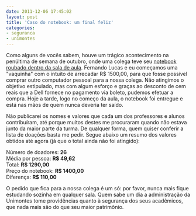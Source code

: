 ```yaml
---
date: 2011-12-06 17:45:02
layout: post
title: 'Caso do notebook: um final feliz'
categories:
- seguranca
- unimontes
---
```


Como alguns de vocês sabem, houve um trágico acontecimento na penúltima de semana de outubro, onde uma colega teve seu [notebook roubado dentro da sala de aula](http://blog.myhro.info/2011/10/carta-aberta-as-autoridades-servidores-professores-e-academicos-da-unimontes/). Fernando Lucas e eu começamos uma "vaquinha" com o intuito de arrecadar R$ 1500,00, para que fosse possível comprar outro computador pessoal para a nossa colega. Não atingimos o objetivo estipulado, mas com algum esforço e graças ao desconto de cem reais que a Dell fornece no pagamento via boleto, pudemos efetuar a compra. Hoje a tarde, logo no começo da aula, o notebook foi entregue e está nas mãos de quem nunca deveria ter saído.

Não publicarei os nomes e valores que cada um dos professores e alunos contribuíram, até porque muitos destes me procuraram quando não estava junto da maior parte da turma. De qualquer forma, quem quiser conferir a lista de doações basta me pedir. Segue abaixo um resumo dos valores obtidos até agora (já que o total ainda não foi atingido):

Número de doadores: **26**  
Média por pessoa: **R$ 49,62**  
Total: **R$ 1290,00**  
Preço do notebook: **R$ 1400,00**  
Diferença: **R$ 110,00**  

O pedido que fica para a nossa colega é um só: por favor, nunca mais fique estudando sozinha em qualquer sala. Quem sabe um dia a administração da Unimontes tome providências quanto à segurança dos seus acadêmicos, que nada mais são do que seu maior patrimônio.
